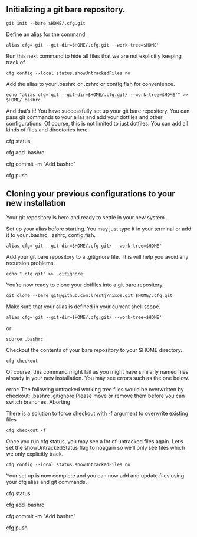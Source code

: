 Initializing a git bare repository.
-----------------------------------
```
git init --bare $HOME/.cfg.git
```

Define an alias for the command.    
```
alias cfg='git --git-dir=$HOME/.cfg.git --work-tree=$HOME'
```

Run this next command to hide all files that we are not explicitly keeping track of.

```
cfg config --local status.showUntrackedFiles no
```

Add the alias to your .bashrc or .zshrc or config.fish for convenience.

```
echo "alias cfg='git --git-dir=$HOME/.cfg.git/ --work-tree=$HOME'" >> $HOME/.bashrc
```


And that’s it! You have successfully set up your git bare repository. You can pass git commands to your alias and add your dotfiles and other configurations. Of course, this is not limited to just dotfiles. You can add all kinds of files and directories here.

cfg status

cfg add .bashrc

cfg commit -m "Add bashrc"

cfg push


Cloning your previous configurations to your new installation
--------------------------------------------------------------------
Your git repository is here and ready to settle in your new system.

Set up your alias before starting. You may just type it in your terminal or add it to your .bashrc, .zshrc, config.fish.

```
alias cfg='git --git-dir=$HOME/.cfg-git/ --work-tree=$HOME'
```

Add your git bare repository to a .gitignore file. This will help you avoid any recursion problems.

```
echo ".cfg.git" >> .gitignore
```



You’re now ready to clone your dotfiles into a git bare repository.

```
git clone --bare git@github.com:lrestj/nixos.git $HOME/.cfg.git
```


Make sure that your alias is defined in your current shell scope.

```
alias cfg='git --git-dir=$HOME/.cfg.git/ --work-tree=$HOME'
```

or

```
source .bashrc
```

Checkout the contents of your bare repository to your $HOME directory.

```
cfg checkout
```


Of course, this command might fail as you might have similarly named files already in your new installation. You may see errors such as the one below.

error: The following untracked working tree files would be overwritten by checkout:
    .bashrc
    .gitignore
Please move or remove them before you can switch branches.
Aborting

There is a solution to force checkout with -f argument to overwrite existing files
```
cfg checkout -f
```


Once you run cfg status, you may see a lot of untracked files again. Let’s set the showUntrackedStatus flag to noagain so we’ll only see files which we only explicitly track.

```
cfg config --local status.showUntrackedFiles no
```


Your set up is now complete and you can now add and update files using your cfg alias and git commands.


cfg status

cfg add .bashrc

cfg commit -m "Add bashrc"

cfg push
